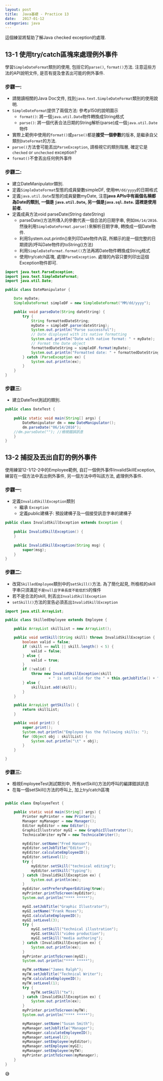 ```yaml
---
layout:	post
title:	Java基礎 - Practice 13
date:	2017-01-12
categories: java
---
```


這個練習將幫助了解Java checked exception的處理. 

## 13-1  使用try/catch區塊來處理例外事件

學習`SimpleDateFormat`類別的使用, 包括它的`parse()`, `format()`方法. 注意這些方法的API說明文件, 是否有提及會丟出可能的例外事件.

### 步驟一: 
- 請閱讀相關的Java Doc文件, 找到`java.text.SimpleDateFormat`類別的使用說明. 
- `SimpleDateFormat`提供了兩個方法: 參考p150的說明圖示
  - `format()`: 將一個`java.util.Date`物件轉換成String格式
  - `parse()`: 將一個代表合法日期的String解析(parse)成一個`java.util.Date`物件
- 實際上範例中使用的`format()`或`parse()`都是**接受一個參數**的版本, 是繼承自父類別`DateFormat`的方法. 
- `parse()`方法會可能丟出`ParseException`, 請檢視它的類別階層, 確定它是`checked` or `unchecked` exception?
- `format()`不會丟出任何例外事件

### 步驟二: 
- 建立DateManipulator類別. 
- 定義`SimpleDateFormat`型態的成員變數simpleDF, 使用`MM/dd/yyyy`的日期格式
- 定義`java.util.Date`型態的成員變數myDate, 注意**java APIs中有兩個名稱都為Date的類別, 一個是	`java.util.Date`, 另一個是`java.sql.Date`. 這裡是使用前者.**
- 定義成員方法void parseDate(String dateString)
  - parseDate()方法所傳入的參數代表一個合法的日期字串, 例如`06/14/2016`. 然後利用`SimpleDateFormat.parse()`來解析日期字串, 轉換成一個Date物件. 
  - 利用System.out.println()來列印Date物件內容, 所顯示的是一個完整的日期資訊(呼叫Date物件的toString()方法)
  - 利用`SimpleDateFormat.format()`方法再將Date物件轉換成String格式
  - 使用try/catch區塊, 處理`ParseException`. 處理的內容只要列印出這個Exception物件即可.

```java
import java.text.ParseException;
import java.text.SimpleDateFormat;
import java.util.Date;

public class DateManipulator {

    Date myDate;
    SimpleDateFormat simpleDF = new SimpleDateFormat("MM/dd/yyyy");

    public void parseDate(String dateString) {
        try {
            String formattedDateString;
            myDate = simpleDF.parse(dateString);
            System.out.println("Parse successful");
            // Date displayed with its native formatting
            System.out.println("Date with native format: " + myDate);
            // Format the Date object
            formattedDateString = simpleDF.format(myDate);
            System.out.println("Formatted date: " + formattedDateString);
        } catch (ParseException ex) {
            System.out.println(ex);
        }
    }
}
```

### 步驟三:

- 建立DateTest測試的類別.

```java
public class DateTest {
 
    public static void main(String[] args) {
        DateManipulator dm = new DateManipulator(); 
        dm.parseDate("06/14/2016"); 
	//dm.parseDate(""); //檢視錯誤訊息
    }
}
```


## 13-2  捕捉及丟出自訂的例外事件

使用練習12-1/12-2中的Employee範例, 自訂一個例外事件InvalidSkillException, 
練習在一個方法中丟出例外事件, 另一個方法中呼叫該方法, 處理例外事件. 

### 步驟一: 

- 定義`InvalidSkillException`類別
  - 繼承 `Exception`
  - 定義public建構子: 預設建構子及一個接受訊息字串的建構子

```java
public class InvalidSkillException extends Exception {
 
    public InvalidSkillException() {
    }
 
    public InvalidSkillException(String msg) {
        super(msg);
    }
}
```

### 步驟二: 

- 改寫`SkilledEmployee`類別中的`setSkill()`方法. 
為了簡化起見, 所檢核的skill字串只須滿足`不是null且字串長度不能低於5`的條件
- 若不是合法的skill, 則丟出`InvalidSkillException`
- `setSkill()`方法的宣告必須丟出`InvalidSkillException`


```java
import java.util.ArrayList;

public class SkilledEmployee extends Employee {

    public ArrayList skillList = new ArrayList();

    public void setSkill(String skill) throws InvalidSkillException {
        boolean valid = false;
        if (skill == null || skill.length() < 5) {
            valid = false;
        } else {
            valid = true;
        }
        if (!valid) {
            throw new InvalidSkillException(skill
                    + " is not valid for the " + this.getJobTitle() + " job.");
        } else {
            skillList.add(skill);
        }
    }

    public ArrayList getSkills() {
        return skillList;
    }

    public void print() {
        super.print();
        System.out.println("Employee has the following skills: ");
        for (Object obj : skillList) {
            System.out.println("\t" + obj);
        }
    }

}
```

### 步驟三: 

- 檢視EmployeeTest測試類別中, 所有setSkill()方法的呼叫的編譯錯誤訊息
- 在每一個setSkill()方法的呼叫上, 加上try/catch區塊 

```java 

public class EmployeeTest { 

    public static void main(String[] args) {
        Printer myPrinter = new Printer();
        Manager myManager = new Manager();
        Editor myEditor = new Editor();
        GraphicIllustrator myGI = new GraphicIllustrator();
        TechnicalWriter myTW = new TechnicalWriter();

        myEditor.setName("Fred Hanson");
        myEditor.setJobTitle("Editor");
        myEditor.calculateEmployeeID();
        myEditor.setLevel(1);
        try {
            myEditor.setSkill("technical editing");
            myEditor.setSkill("typing");
        } catch (InvalidSkillException ex) {
            System.out.println(ex);
        }
        myEditor.setPrefersPaperEditing(true);
        myPrinter.printToScreen(myEditor);
        System.out.println("**** *****");

        myGI.setJobTitle("Graphic Illustrator");
        myGI.setName("Frank Moses");
        myGI.calculateEmployeeID();
        myGI.setLevel(3);
        try {
            myGI.setSkill("technical illustration");
            myGI.setSkill("video production");
            myGI.setSkill("media authoring");
        } catch (InvalidSkillException ex) {
            System.out.println(ex);
        }
        myPrinter.printToScreen(myGI);
        System.out.println("**** *****");

        myTW.setName("James Ralph");
        myTW.setJobTitle("Technical Writer");
        myTW.calculateEmployeeID();
        myTW.setLevel(1);
        try {
            myTW.setSkill("tw");
        } catch (InvalidSkillException ex) {
            System.out.println(ex);
        }
        myPrinter.printToScreen(myTW);
        System.out.println("**** *****");

        myManager.setName("Susan Smith");
        myManager.setJobTitle("Manager");
        myManager.calculateEmployeeID();
        myManager.setLevel(2);
        myManager.setEmployee(myEditor);
        myManager.setEmployee(myGI);
        myManager.setEmployee(myTW);
        myPrinter.printToScreen(myManager);
    }
}

```

:sweat_smile:

